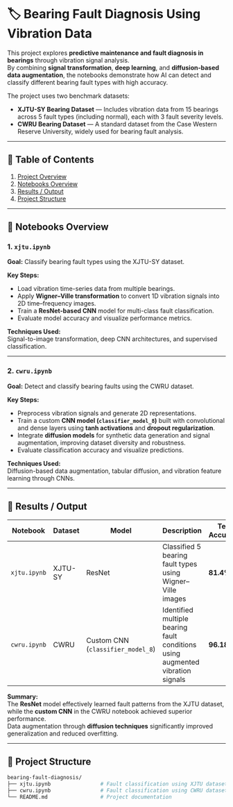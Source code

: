 # 🏷️ Bearing Fault Diagnosis Using Vibration Data

This project explores **predictive maintenance and fault diagnosis in bearings** through vibration signal analysis.  
By combining **signal transformation**, **deep learning**, and **diffusion-based data augmentation**, the notebooks demonstrate how AI can detect and classify different bearing fault types with high accuracy.  

The project uses two benchmark datasets:
- **XJTU-SY Bearing Dataset** — Includes vibration data from 15 bearings across 5 fault types (including normal), each with 3 fault severity levels.  
- **CWRU Bearing Dataset** — A standard dataset from the Case Western Reserve University, widely used for bearing fault analysis.

---

## 📘 Table of Contents
1. [Project Overview](#🏷️-bearing-fault-diagnosis-using-vibration-data)  
2. [Notebooks Overview](#📓-notebooks-overview)  
3. [Results / Output](#🧠-results--output)  
4. [Project Structure](#📂-project-structure)  

---

## 📓 Notebooks Overview

### 1. `xjtu.ipynb`
**Goal:** Classify bearing fault types using the XJTU-SY dataset.  

**Key Steps:**
- Load vibration time-series data from multiple bearings.  
- Apply **Wigner–Ville transformation** to convert 1D vibration signals into 2D time–frequency images.  
- Train a **ResNet-based CNN** model for multi-class fault classification.  
- Evaluate model accuracy and visualize performance metrics.  

**Techniques Used:**  
Signal-to-image transformation, deep CNN architectures, and supervised classification.  

---

### 2. `cwru.ipynb`
**Goal:** Detect and classify bearing faults using the CWRU dataset.  

**Key Steps:**
- Preprocess vibration signals and generate 2D representations.  
- Train a custom **CNN model (`classifier_model_8`)** built with convolutional and dense layers using **tanh activations** and **dropout regularization**.  
- Integrate **diffusion models** for synthetic data generation and signal augmentation, improving dataset diversity and robustness.  
- Evaluate classification accuracy and visualize predictions.  

**Techniques Used:**  
Diffusion-based data augmentation, tabular diffusion, and vibration feature learning through CNNs.  

---

## 🧠 Results / Output

| Notebook | Dataset | Model | Description | Test Accuracy |
|-----------|----------|--------|--------------|----------------|
| `xjtu.ipynb` | XJTU-SY | ResNet | Classified 5 bearing fault types using Wigner–Ville images | **81.4%** |
| `cwru.ipynb` | CWRU | Custom CNN (`classifier_model_8`) | Identified multiple bearing fault conditions using augmented vibration signals | **96.18%** |

**Summary:**  
The **ResNet** model effectively learned fault patterns from the XJTU dataset, while the **custom CNN** in the CWRU notebook achieved superior performance.  
Data augmentation through **diffusion techniques** significantly improved generalization and reduced overfitting.

---

## 📂 Project Structure
```bash
bearing-fault-diagnosis/
├── xjtu.ipynb                # Fault classification using XJTU dataset (ResNet)
├── cwru.ipynb                # Fault classification using CWRU dataset (Custom CNN)                 # Evaluation reports and visualizations
└── README.md                 # Project documentation
